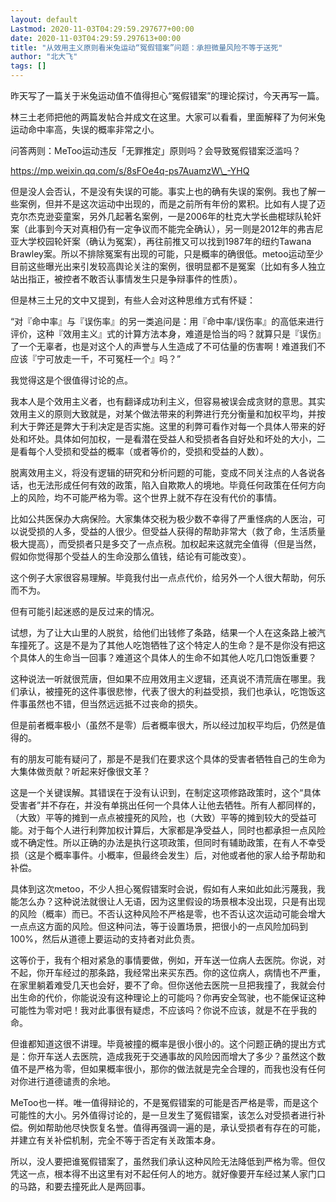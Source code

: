 ```yaml
---
layout: default
Lastmod: 2020-11-03T04:29:59.297677+00:00
date: 2020-11-03T04:29:59.297613+00:00
title: "从效用主义原则看米兔运动“冤假错案”问题：承担微量风险不等于送死"
author: "北大飞"
tags: []
---
```


昨天写了一篇关于米兔运动值不值得担心“冤假错案”的理论探讨，今天再写一篇。

林三土老师把他的两篇发帖合并成文在这里。大家可以看看，里面解释了为何米兔运动命中率高，失误的概率非常之小。

问答两则：MeToo运动违反「无罪推定」原则吗？会导致冤假错案泛滥吗？

https://mp.weixin.qq.com/s/8sFOe4q-ps7AuamzW\_-YHQ

但是没人会否认，不是没有失误的可能。事实上也的确有失误的案例。我也了解一些案例，但并不是这次运动中出现的，而是之前所有年份的累积。比如有人提了迈克尔杰克逊娈童案，另外几起著名案例，一是2006年的杜克大学长曲棍球队轮奸案（此事到今天对真相仍有一定争议而不能完全确认），另一则是2012年的弗吉尼亚大学校园轮奸案（确认为冤案），再往前推又可以找到1987年的纽约Tawana Brawley案。所以不排除冤案有出现的可能，只是概率的确很低。metoo运动至少目前这些曝光出来引发较高舆论关注的案例，很明显都不是冤案（比如有多人独立站出指正，被控者不敢否认事情发生只是争辩事件的性质）。

但是林三土兄的文中又提到，有些人会对这种思维方式有怀疑：

“对『命中率』与『误伤率』的另一类追问是：用『命中率/误伤率』的高低来进行评价，这种『效用主义』式的计算方法本身，难道是恰当的吗？就算只是『误伤』了一个无辜者，也是对这个人的声誉与人生造成了不可估量的伤害啊！难道我们不应该『宁可放走一千，不可冤枉一个』吗？”

我觉得这是个很值得讨论的点。

我本人是个效用主义者，也有翻译成功利主义，但容易被误会成贪财的意思。其实效用主义的原则大致就是，对某个做法带来的利弊进行充分衡量和加权平均，并按利大于弊还是弊大于利决定是否实施。这里的利弊可看作对每一个具体人带来的好处和坏处。具体如何加权，一是看潜在受益人和受损者各自好处和坏处的大小，二是看每个人受损和受益的概率（或者等价的，受损和受益的人数）。

脱离效用主义，将没有逻辑的研究和分析问题的可能，变成不同关注点的人各说各话，也无法形成任何有效的政策，陷入自欺欺人的境地。毕竟任何政策在任何方向上的风险，均不可能严格为零。这个世界上就不存在没有代价的事情。

比如公共医保办大病保险。大家集体交税为极少数不幸得了严重怪病的人医治，可以说受损的人多，受益的人很少。但受益人获得的帮助非常大（救了命，生活质量极大提高），而受损者只是多交了一点点税。加权起来这就完全值得（但是当然，假如你觉得那个受益人的生命没那么值钱，结论有可能改变）。

这个例子大家很容易理解。毕竟我付出一点点代价，给另外一个人很大帮助，何乐而不为。

但有可能引起迷惑的是反过来的情况。

试想，为了让大山里的人脱贫，给他们出钱修了条路，结果一个人在这条路上被汽车撞死了。这是不是为了其他人吃饱牺牲了这个特定人的生命？是不是你没有把这个具体人的生命当一回事？难道这个具体人的生命不如其他人吃几口饱饭重要？

这种说法一听就很荒唐，但如果不应用效用主义逻辑，还真说不清荒唐在哪里。我们承认，被撞死的这件事很悲惨，代表了很大的利益受损，我们也承认，吃饱饭这件事虽然也不错，但当然远远抵不过丧命的损失。

但是前者概率极小（虽然不是零）后者概率很大，所以经过加权平均后，仍然是值得的。

有的朋友可能有疑问了，那是不是我们在要求这个具体的受害者牺牲自己的生命为大集体做贡献？听起来好像很文革？

这是一个关键误解。其错误在于没有认识到，在制定这项修路政策时，这个“具体受害者”并不存在，并没有单挑出任何一个具体人让他去牺牲。所有人都同样的，（大致）平等的摊到一点点被撞死的风险，也（大致）平等的摊到较大的受益可能。对于每个人进行利弊加权计算后，大家都是净受益人，同时也都承担一点风险或不确定性。所以正确的办法是执行这项政策，但同时有辅助政策，在有人不幸受损（这是个概率事件。小概率，但最终会发生）后，对他或者他的家人给予帮助和补偿。

具体到这次metoo，不少人担心冤假错案时会说，假如有人来如此如此污蔑我，我能怎么办？这种说法就很让人无语，因为这里假设的场景根本没出现，只是有出现的风险（概率）而已。不否认这种风险不严格是零，也不否认这次运动可能会增大一点点这方面的风险。但这种问法，等于设置场景，把很小的一点风险加码到100%，然后从道德上要运动的支持者对此负责。  

这等价于，我有个相对紧急的事情要做，例如，开车送一位病人去医院。你说，对不起，你开车经过的那条路，我经常出来买东西。你的这位病人，病情也不严重，在家里躺着难受几天也会好，要不了命。但你送他去医院一旦把我撞了，我就会付出生命的代价，你能说没有这种理论上的可能吗？你再安全驾驶，也不能保证这种可能性为零对吧！我对此事很有疑虑，不应该吗？你说不应该，就是不在乎我的命。

但谁都知道这很不讲理。毕竟被撞的概率是很小很小的。这个问题正确的提出方式是：你开车送人去医院，造成我死于交通事故的风险因而增大了多少？虽然这个数值不是严格为零，但如果概率很小，那你的做法就是完全合理的，而我也没有任何对你进行道德谴责的余地。

MeToo也一样。唯一值得辩论的，不是冤假错案的可能是否严格是零，而是这个可能性的大小。另外值得讨论的，是一旦发生了冤假错案，该怎么对受损者进行补偿。例如帮助他尽快恢复名誉。值得再强调一遍的是，承认受损者有存在的可能，并建立有关补偿机制，完全不等于否定有关政策本身。

所以，没人要把谁冤假错案了，虽然我们承认这种风险无法降低到严格为零。但仅凭这一点，根本得不出这里有对不起任何人的地方。就好像要开车经过某人家门口的马路，和要去撞死此人是两回事。

